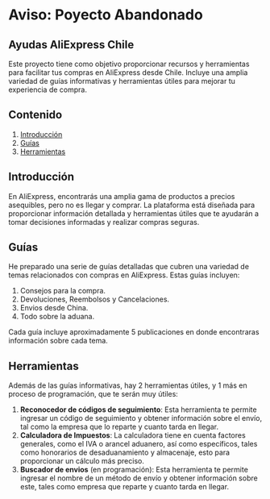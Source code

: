 # Aviso: Poyecto Abandonado

## Ayudas AliExpress Chile
Este proyecto tiene como objetivo proporcionar recursos y herramientas para facilitar tus compras en AliExpress desde Chile. Incluye una amplia variedad de guías informativas y herramientas útiles para mejorar tu experiencia de compra.

## Contenido
1. [Introducción](#introducción)
2. [Guías](#guías)
3. [Herramientas](#herramientas)

## Introducción
En AliExpress, encontrarás una amplia gama de productos a precios asequibles, pero no es llegar y comprar. La plataforma está diseñada para proporcionar información detallada y herramientas útiles que te ayudarán a tomar decisiones informadas y realizar compras seguras.

## Guías
He preparado una serie de guías detalladas que cubren una variedad de temas relacionados con compras en AliExpress. Estas guías incluyen:

1. Consejos para la compra.
2. Devoluciones, Reembolsos y Cancelaciones.
3. Envios desde China.
4. Todo sobre la aduana.

Cada guía incluye aproximadamente 5 publicaciones en donde encontraras información sobre cada tema.

## Herramientas
Además de las guías informativas, hay 2 herramientas útiles, y 1 más en proceso de programación, que te serán muy útiles:

1. **Reconocedor de códigos de seguimiento**: Esta herramienta te permite ingresar un código de seguimiento y obtener información sobre el envío, tal como la empresa que lo reparte y cuanto tarda en llegar.
2. **Calculadora de Impuestos**: La calculadora tiene en cuenta factores generales, como el IVA o arancel aduanero, así como específicos, tales como honorarios de desaduanamiento y almacenaje, esto para proporcionar un cálculo más preciso.
3. **Buscador de envios** (en programación): Esta herramienta te permite ingresar el nombre de un método de envío y obtener información sobre este, tales como empresa que reparte y cuanto tarda en llegar.

